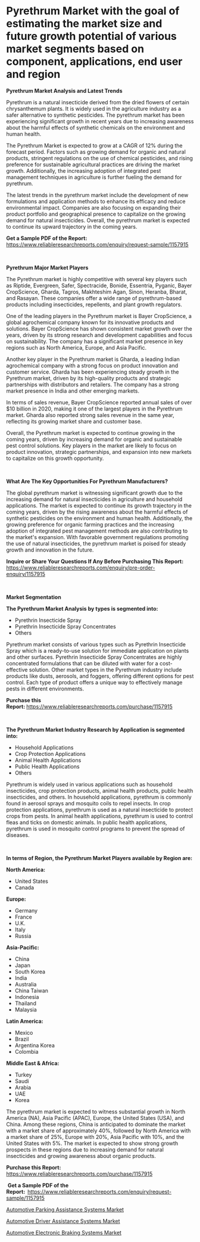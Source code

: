 <p><h1>Pyrethrum Market with the goal of estimating the market size and future growth potential of various market segments based on component, applications, end user and region</h1></p><p><strong>Pyrethrum Market Analysis and Latest Trends</strong></p>
<p><p>Pyrethrum is a natural insecticide derived from the dried flowers of certain chrysanthemum plants. It is widely used in the agriculture industry as a safer alternative to synthetic pesticides. The pyrethrum market has been experiencing significant growth in recent years due to increasing awareness about the harmful effects of synthetic chemicals on the environment and human health.</p><p>The Pyrethrum Market is expected to grow at a CAGR of 12% during the forecast period. Factors such as growing demand for organic and natural products, stringent regulations on the use of chemical pesticides, and rising preference for sustainable agricultural practices are driving the market growth. Additionally, the increasing adoption of integrated pest management techniques in agriculture is further fueling the demand for pyrethrum.</p><p>The latest trends in the pyrethrum market include the development of new formulations and application methods to enhance its efficacy and reduce environmental impact. Companies are also focusing on expanding their product portfolio and geographical presence to capitalize on the growing demand for natural insecticides. Overall, the pyrethrum market is expected to continue its upward trajectory in the coming years.</p></p>
<p><strong>Get a Sample PDF of the Report:&nbsp;</strong> <a href="https://www.reliableresearchreports.com/enquiry/request-sample/1157915">https://www.reliableresearchreports.com/enquiry/request-sample/1157915</a></p>
<p>&nbsp;</p>
<p><strong>Pyrethrum Major Market Players</strong></p>
<p><p>The Pyrethrum market is highly competitive with several key players such as Riptide, Evergreen, Safer, Spectracide, Bonide, Essentria, Pyganic, Bayer CropScience, Gharda, Tagros, Makhteshim Agan, Sinon, Heranba, Bharat, and Rasayan. These companies offer a wide range of pyrethrum-based products including insecticides, repellents, and plant growth regulators.</p><p>One of the leading players in the Pyrethrum market is Bayer CropScience, a global agrochemical company known for its innovative products and solutions. Bayer CropScience has shown consistent market growth over the years, driven by its strong research and development capabilities and focus on sustainability. The company has a significant market presence in key regions such as North America, Europe, and Asia Pacific.</p><p>Another key player in the Pyrethrum market is Gharda, a leading Indian agrochemical company with a strong focus on product innovation and customer service. Gharda has been experiencing steady growth in the Pyrethrum market, driven by its high-quality products and strategic partnerships with distributors and retailers. The company has a strong market presence in India and other emerging markets.</p><p>In terms of sales revenue, Bayer CropScience reported annual sales of over $10 billion in 2020, making it one of the largest players in the Pyrethrum market. Gharda also reported strong sales revenue in the same year, reflecting its growing market share and customer base.</p><p>Overall, the Pyrethrum market is expected to continue growing in the coming years, driven by increasing demand for organic and sustainable pest control solutions. Key players in the market are likely to focus on product innovation, strategic partnerships, and expansion into new markets to capitalize on this growth opportunity.</p></p>
<p>&nbsp;</p>
<p><strong>What Are The Key Opportunities For Pyrethrum Manufacturers?</strong></p>
<p><p>The global pyrethrum market is witnessing significant growth due to the increasing demand for natural insecticides in agriculture and household applications. The market is expected to continue its growth trajectory in the coming years, driven by the rising awareness about the harmful effects of synthetic pesticides on the environment and human health. Additionally, the growing preference for organic farming practices and the increasing adoption of integrated pest management methods are also contributing to the market's expansion. With favorable government regulations promoting the use of natural insecticides, the pyrethrum market is poised for steady growth and innovation in the future.</p></p>
<p><strong>Inquire or Share Your Questions If Any Before Purchasing This Report:</strong> <a href="https://www.reliableresearchreports.com/enquiry/pre-order-enquiry/1157915">https://www.reliableresearchreports.com/enquiry/pre-order-enquiry/1157915</a></p>
<p>&nbsp;</p>
<p><strong>Market Segmentation</strong></p>
<p><strong>The Pyrethrum Market Analysis by types is segmented into:</strong></p>
<p><ul><li>Pyrethrin Insecticide Spray</li><li>Pyrethrin Insecticide Spray Concentrates</li><li>Others</li></ul></p>
<p><p>Pyrethrum market consists of various types such as Pyrethrin Insecticide Spray which is a ready-to-use solution for immediate application on plants and other surfaces. Pyrethrin Insecticide Spray Concentrates are highly concentrated formulations that can be diluted with water for a cost-effective solution. Other market types in the Pyrethrum industry include products like dusts, aerosols, and foggers, offering different options for pest control. Each type of product offers a unique way to effectively manage pests in different environments.</p></p>
<p><strong>Purchase this Report:&nbsp;</strong><a href="https://www.reliableresearchreports.com/purchase/1157915">https://www.reliableresearchreports.com/purchase/1157915</a></p>
<p>&nbsp;</p>
<p><strong>The Pyrethrum Market Industry Research by Application is segmented into:</strong></p>
<p><ul><li>Household Applications</li><li>Crop Protection Applications</li><li>Animal Health Applications</li><li>Public Health Applications</li><li>Others</li></ul></p>
<p><p>Pyrethrum is widely used in various applications such as household insecticides, crop protection products, animal health products, public health insecticides, and others. In household applications, pyrethrum is commonly found in aerosol sprays and mosquito coils to repel insects. In crop protection applications, pyrethrum is used as a natural insecticide to protect crops from pests. In animal health applications, pyrethrum is used to control fleas and ticks on domestic animals. In public health applications, pyrethrum is used in mosquito control programs to prevent the spread of diseases.</p></p>
<p>&nbsp;</p>
<p><strong>In terms of Region, the Pyrethrum Market Players available by Region are:</strong></p>
<p>
    <p> <strong> North America: </strong>
        <ul>
            <li>United States</li>
            <li>Canada</li>
        </ul>
        </p> 
    <p> <strong> Europe: </strong>
        <ul>
            <li>Germany</li>
            <li>France</li>
            <li>U.K.</li>
            <li>Italy</li>
            <li>Russia</li>
        </ul>
        </p> 
    <p> <strong> Asia-Pacific: </strong>
        <ul>
            <li>China</li>
            <li>Japan</li>
            <li>South Korea</li>
            <li>India</li>
            <li>Australia</li>
            <li>China Taiwan</li>
            <li>Indonesia</li>
            <li>Thailand</li>
            <li>Malaysia</li>
        </ul>
        </p> 
    <p> <strong> Latin America: </strong>
        <ul>
            <li>Mexico</li>
            <li>Brazil</li>
            <li>Argentina Korea</li>
            <li>Colombia</li>
        </ul>
        </p> 
    <p> <strong> Middle East & Africa: </strong>
        <ul>
            <li>Turkey</li>
            <li>Saudi</li>
            <li>Arabia</li>
            <li>UAE</li>
            <li>Korea</li>
        </ul>
    </p>
    </p>
<p><p>The pyrethrum market is expected to witness substantial growth in North America (NA), Asia Pacific (APAC), Europe, the United States (USA), and China. Among these regions, China is anticipated to dominate the market with a market share of approximately 40%, followed by North America with a market share of 25%, Europe with 20%, Asia Pacific with 10%, and the United States with 5%. The market is expected to show strong growth prospects in these regions due to increasing demand for natural insecticides and growing awareness about organic products.</p></p>
<p><strong>Purchase this Report: </strong><a href="https://www.reliableresearchreports.com/purchase/1157915">https://www.reliableresearchreports.com/purchase/1157915</a></p>
<p>&nbsp;<strong>Get a Sample PDF of the Report:&nbsp;&nbsp;</strong><a href="https://www.reliableresearchreports.com/enquiry/request-sample/1157915">https://www.reliableresearchreports.com/enquiry/request-sample/1157915</a></p>
<p><strong></strong></p>
<p><p><a href="https://view.publitas.com/reportprime-1/automotive-parking-assistance-systems-market-research-report-the-key-to-successful-business-strategy-forecasted-for-period-from-2024-2031/">Automotive Parking Assistance Systems Market</a></p><p><a href="https://view.publitas.com/reportprime-1/automotive-driver-assistance-systems-market-size-growth-outlook-from-2024-to-2031-projecting-at-markets-trends-analysis-by-application-regional-outlook-and-revenue/">Automotive Driver Assistance Systems Market</a></p><p><a href="https://view.publitas.com/reportprime-1/decoding-the-automotive-electronic-braking-systems-market-a-deep-dive-into-the-latest-market-trends-market-segmentation-and-competitive-analysis/">Automotive Electronic Braking Systems Market</a></p></p>